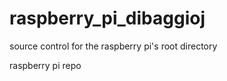 raspberry_pi_dibaggioj
======================

source control for the raspberry pi's root directory

raspberry pi repo
